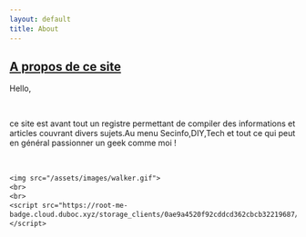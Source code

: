 ```yaml
---
layout: default
title: About
---
```


<section class="intro">
  <div class="container">
    <h2><u>A propos de ce site</u></h2>
    <p class="lead">Hello,</p><br>
    <p>ce site est avant tout un registre permettant de compiler des informations et articles couvrant divers sujets.Au menu Secinfo,DIY,Tech et tout ce qui peut en général passionner un geek comme moi !</p><br>
   
    
    <img src="/assets/images/walker.gif">
    <br>
    <br>
    <script src="https://root-me-badge.cloud.duboc.xyz/storage_clients/0ae9a4520f92cddcd362cbcb32219687/badge.js"></script>
  </div>
</section>
